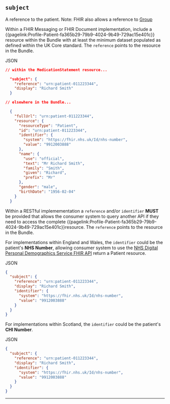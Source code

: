 ## `subject`

A reference to the patient. Note: FHIR also allows a reference to <a href="https://www.hl7.org/fhir/r4/group.html">Group</a> 

Within a FHIR Messaging or FHIR Document implementation, include a {{pagelink:Profile-Patient-fa365b29-79b9-4024-9b49-729ac15e401c}} resource within the Bundle with at least the minimum dataset populated as defined within the UK Core standard. The `reference` points to the resource in the Bundle.

JSON
``` json
// within the MedicationStatement resource...

  "subject": {
    "reference": "urn:patient-011223344",
    "display": "Richard Smith"
  }

// elsewhere in the Bundle...

  {
    "fullUrl": "urn:patient-011223344",
    "resource": {
      "resourceType": "Patient",
      "id": "urn:patient-011223344",
      "identifier": {
        "system": "https://fhir.nhs.uk/Id/nhs-number",
        "value": "9912003888"
      },
      "name": {
        "use": "official",
        "text": "Mr Richard Smith",
        "family": "Smith",
        "given": "Richard",
        "prefix": "Mr"
      },
      "gender": "male",
      "birthDate": "1956-02-04"
    }
  }
```

Within a RESTful implemementation a `reference` and/or `identifier` **MUST** be provided that allows the consumer system to query another API if they need to access the complete {{pagelink:Profile-Patient-fa365b29-79b9-4024-9b49-729ac15e401c}}resource. The `reference` points to the resource in the Bundle.

For implementations within England and Wales, the `identifier` could be the patient's **NHS Number**, allowing consumer system to use the [NHS Digital Personal Demographics Service FHIR API](https://digital.nhs.uk/developer/api-catalogue/personal-demographics-service-fhir) return a Patient resource.

JSON
``` json
{
  "subject": {
    "reference": "urn:patient-011223344",
    "display": "Richard Smith",
    "identifier": {
      "system": "https://fhir.nhs.uk/Id/nhs-number",
      "value": "9912003888"
    }
  }
}
```

For implementations within Scotland, the `identifier` could be the patient's **CHI Number**.

JSON
``` json
{
  "subject": {
    "reference": "urn:patient-011223344",
    "display": "Richard Smith",
    "identifier": {
      "system": "https://fhir.nhs.uk/Id/nhs-number",
      "value": "9912003888"
    }
  }
}
```

---
